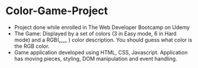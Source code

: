 # Color-Game-Project

- Project done while enrolled in The Web Developer Bootcamp on Udemy
- The Game: Displayed by a set of colors (3 in Easy mode, 6 in Hard mode) and a RGB(__,__,__ ) color description. You should guess what color is the RGB color.
- Game application developed using HTML, CSS, Javascript. Application has moving pieces, styling, DOM manipulation and event handling.
